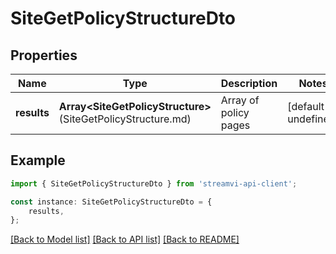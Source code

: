 # SiteGetPolicyStructureDto


## Properties

Name | Type | Description | Notes
------------ | ------------- | ------------- | -------------
**results** | **Array&lt;SiteGetPolicyStructure&gt;**(SiteGetPolicyStructure.md) | Array of policy pages | [default to undefined]

## Example

```typescript
import { SiteGetPolicyStructureDto } from 'streamvi-api-client';

const instance: SiteGetPolicyStructureDto = {
    results,
};
```

[[Back to Model list]](../README.md#documentation-for-models) [[Back to API list]](../README.md#documentation-for-api-endpoints) [[Back to README]](../README.md)
